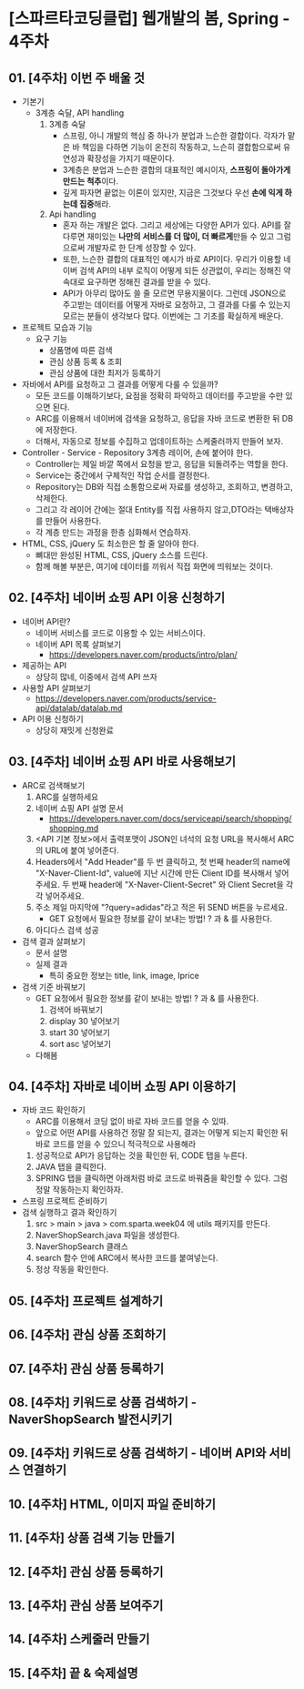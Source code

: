 # [스파르타코딩클럽] 웹개발의 봄, Spring - 4주차

## 01. [4주차] 이번 주 배울 것
- 기본기
  - 3계층 숙달, API handling
    1. 3계층 숙달
        - 스프링, 아니 개발의 핵심 중 하나가 분업과 느슨한 결합이다. 각자가 맡은 바 책임을 다하면 기능이 온전히 작동하고, 느슨히 결합함으로써 유연성과 확장성을 가지기 때문이다.
        - 3계층은 분업과 느슨한 결합의 대표적인 예시이자, **스프링이 돌아가게 만드는 척추**이다.
        - 깊게 파자면 끝없는 이론이 있지만, 지금은 그것보다 우선 **손에 익게 하는데 집중**해라.
    2. Api handling
       - 혼자 하는 개발은 없다. 그리고 세상에는 다양한 API가 있다. API를 잘 다루면 재미있는 **나만의 서비스를 더 많이, 더 빠르게**만들 수 있고 그럼으로써 개발자로 한 단계 성장할 수 있다.
       - 또한, 느슨한 결합의 대표적인 예시가 바로 API이다. 우리가 이용할 네이버 검색 API의 내부 로직이 어떻게 되든 상관없이, 우리는 정해진 약속대로 요구하면 정해진 결과를 받을 수 있다.
       - API가 아무리 많아도 쓸 줄 모르면 무용지물이다. 그런데 JSON으로 주고받는 데이터를 어떻게 자바로 요청하고, 그 결과를 다룰 수 있는지 모르는 분들이 생각보다 많다. 이번에는 그 기초를 확실하게 배운다.
- 프로젝트 모습과 기능
  - 요구 기능
    - 상품명에 따른 검색
    - 관심 상품 등록 & 조회
    - 관심 상품에 대한 최저가 등록하기
- 자바에서 API를 요청하고 그 결과를 어떻게 다룰 수 있을까?
  - 모든 코드를 이해하기보다, 요점을 정확히 파악하고 데이터를 주고받을 수만 있으면 된다.
  - ARC를 이용해서 네이버에 검색을 요청하고, 응답을 자바 코드로 변환한 뒤 DB에 저장한다.
  - 더해서, 자동으로 정보를 수집하고 업데이트하는 스케줄러까지 만들어 보자.
- Controller - Service - Repository 3계층 레이어, 손에 붙어야 한다.
  - Controller는 제일 바깥 쪽에서 요청을 받고, 응답을 되돌려주는 역할을 한다.
  - Service는 중간에서 구체적인 작업 순서를 결정한다.
  - Repository는 DB와 직접 소통함으로써 자료를 생성하고, 조회하고, 변경하고, 삭제한다.
  - 그리고 각 레이어 간에는 절대 Entity를 직접 사용하지 않고,DTO라는 택배상자를 만들어 사용한다.
  - 각 계층 만드는 과정을 한층 심화해서 연습하자.
- HTML, CSS, jQuery 도 최소한은 할 줄 알아야 한다.
  - 뼈대만 완성된 HTML, CSS, jQuery 소스를 드린다.
  - 함께 해볼 부분은, 여기에 데이터를 끼워서 직접 화면에 띄워보는 것이다.
  
## 02. [4주차] 네이버 쇼핑 API 이용 신청하기
- 네이버 API란?
  - 네이버 서비스를 코드로 이용할 수 있는 서비스이다.
  - 네이버 API 목록 살펴보기
    - https://developers.naver.com/products/intro/plan/
- 제공하는 API
  - 상당히 많네, 이중에서 검색 API 쓰자
- 사용할 API 살펴보기
  - https://developers.naver.com/products/service-api/datalab/datalab.md
- API 이용 신청하기
  - 상당히 재밋게 신청완료

## 03. [4주차] 네이버 쇼핑 API 바로 사용해보기
- ARC로 검색해보기
  1. ARC를 실행하세요
  2. 네이버 쇼핑 API 설명 문서
     - https://developers.naver.com/docs/serviceapi/search/shopping/shopping.md
  3. <API 기본 정보>에서 출력포맷이 JSON인 녀석의 요청 URL을 복사해서 ARC의 URL에 붙여 넣어준다.
  4. Headers에서 "Add Header"를 두 번 클릭하고, 첫 번째 header의 name에 "X-Naver-Client-Id", value에 지난 시간에 만든 Client ID를 복사해서 넣어주세요. 두 번째 header에 "X-Naver-Client-Secret" 와 Client Secret을 각각 넣어주세요.
  5. 주소 제일 마지막에 "?query=adidas"라고 적은 뒤 SEND 버튼을 누르세요.
     - GET 요청에서 필요한 정보를 같이 보내는 방법! ? 과 & 를 사용한다.
  6. 아디다스 검색 성공
- 검색 결과 살펴보기
  - 문서 설명
  - 실제 결과
    - 특히 중요한 정보는 title, link, image, Iprice
- 검색 기준 바꿔보기
  - GET 요청에서 필요한 정보를 같이 보내는 방법! ? 과 & 를 사용한다.
    1. 검색어 바꿔보기
    2. display 30 넣어보기
    3. start 30 넣어보기
    4. sort asc 넣어보기
  - 다해봄


## 04. [4주차] 자바로 네이버 쇼핑 API 이용하기
- 자바 코드 확인하기
  - ARC를 이용해서 코딩 없이 바로 자바 코드를 얻을 수 있따.
  - 앞으로 어떤 API를 사용하건 정말 잘 되는지, 결과는 어떻게 되는지 확인한 뒤 바로 코드를 얻을 수 있으니 적극적으로 사용해라
  1. 성공적으로 API가 응답하는 것을 확인한 뒤, CODE 탭을 누른다.
  2. JAVA 탭을 클릭한다.
  3. SPRING 탭을 클릭하면 아래처럼 바로 코드로 바꿔줌을 확인할 수 있다. 그럼 정말 작동하는지 확인하자.
- 스프링 프로젝트 준비하기
- 검색 실행하고 결과 확인하기
  1. src > main > java > com.sparta.week04 에 utils 패키지를 만든다.
  2. NaverShopSearch.java 파일을 생성한다.
  3. NaverShopSearch 클래스
  4. search 함수 안에 ARC에서 복사한 코드를 붙여넣는다.
  5. 정상 작동을 확인한다.


## 05. [4주차] 프로젝트 설계하기
## 06. [4주차] 관심 상품 조회하기
## 07. [4주차] 관심 상품 등록하기
## 08. [4주차] 키워드로 상품 검색하기 - NaverShopSearch 발전시키기
## 09. [4주차] 키워드로 상품 검색하기 - 네이버 API와 서비스 연결하기
## 10. [4주차] HTML, 이미지 파일 준비하기
## 11. [4주차] 상품 검색 기능 만들기
## 12. [4주차] 관심 상품 등록하기
## 13. [4주차] 관심 상품 보여주기
## 14. [4주차] 스케줄러 만들기
## 15. [4주차] 끝 & 숙제설명
